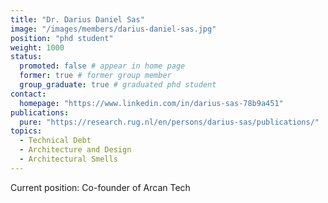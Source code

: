 ```yaml
---
title: "Dr. Darius Daniel Sas"
image: "/images/members/darius-daniel-sas.jpg"
position: "phd student"
weight: 1000
status:
  promoted: false # appear in home page
  former: true # former group member
  group_graduate: true # graduated phd student
contact:
  homepage: "https://www.linkedin.com/in/darius-sas-78b9a451"
publications:
  pure: "https://research.rug.nl/en/persons/darius-sas/publications/"
topics:
  - Technical Debt 
  - Architecture and Design 
  - Architectural Smells 
---
```


Current position: Co-founder of Arcan Tech
